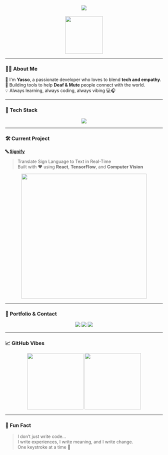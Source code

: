 <!-- Header Section with Gradient -->
<h1 align="center">
  <img src="https://readme-typing-svg.herokuapp.com/?lines=Hey+there,+I'm+Yasso!;Front-End+Dev+%F0%9F%94%A5;Flutter+Lover+%F0%9F%92%96;Building+for+the+Deaf+Community+%F0%9F%91%BC&center=true&size=30">
</h1>

<p align="center">
  <img src="https://media.giphy.com/media/XbZEdNSw6F8b2/giphy.gif" width="120px"/>
</p>

---

### 👨‍💻 About Me

🎨 I'm <b>Yasso</b>, a passionate developer who loves to blend **tech and empathy**.  
🧠 Building tools to help **Deaf & Mute** people connect with the world.  
💡 Always learning, always coding, always vibing 💻🎧

---

### 🚀 Tech Stack

<div align="center">
  
  <img src="https://skillicons.dev/icons?i=react,nextjs,nodejs,flutter,dart,js,ts,html,css,tailwind,mongodb,figma" />

</div>

---

### 🛠️ Current Project

**🔤 [Signify](https://github.com/yasserelfar/signify)**  
> Translate Sign Language to Text in Real-Time  
> Built with ❤️ using **React**, **TensorFlow**, and **Computer Vision**  

<p align="center">
  <img src="https://github.com/yasserelfar/signify/assets/0000000/0000000" width="400"/>
</p>

---

### 💼 Portfolio & Contact

<p align="center">
  <a href="https://yasserelfar.github.io/yasso-portfolio/"><img src="https://img.shields.io/badge/Portfolio-000?style=for-the-badge&logo=githubpages&logoColor=white"/></a>
  <a href="mailto:yassermuhamed78@gmail.com"><img src="https://img.shields.io/badge/Gmail-D14836?style=for-the-badge&logo=gmail&logoColor=white"/></a>
  <a href="https://linkedin.com/in/yasser-muhamed-00b534234"><img src="https://img.shields.io/badge/LinkedIn-0A66C2?style=for-the-badge&logo=linkedin&logoColor=white"/></a>
</p>

---

### 📈 GitHub Vibes

<p align="center">
  <img src="https://github-readme-stats.vercel.app/api?username=yasserelfar&show_icons=true&theme=tokyonight" height="180px" />
  <img src="https://github-readme-stats.vercel.app/api/top-langs/?username=yasserelfar&layout=compact&theme=tokyonight" height="180px" />
</p>

---

### 🎵 Fun Fact

> I don’t just write code...  
> I write experiences, I write meaning, and I write change.  
> One keystroke at a time 💫
